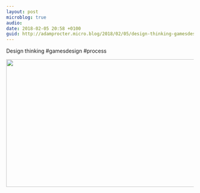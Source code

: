 ```yaml
---
layout: post
microblog: true
audio: 
date: 2018-02-05 20:58 +0100
guid: http://adamprocter.micro.blog/2018/02/05/design-thinking-gamesdesign.html
---
```

Design thinking #gamesdesign #process

<img src="http://discursive.adamprocter.co.uk/uploads/2018/08729814b8.jpg" width="600" height="342" />
